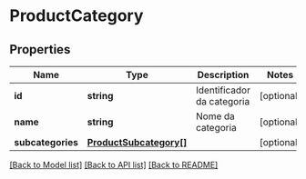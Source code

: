 # ProductCategory

## Properties
Name | Type | Description | Notes
------------ | ------------- | ------------- | -------------
**id** | **string** | Identificador da categoria | [optional] 
**name** | **string** | Nome da categoria | [optional] 
**subcategories** | [**ProductSubcategory[]**](ProductSubcategory.md) |  | [optional] 

[[Back to Model list]](../README.md#documentation-for-models) [[Back to API list]](../README.md#documentation-for-api-endpoints) [[Back to README]](../README.md)


